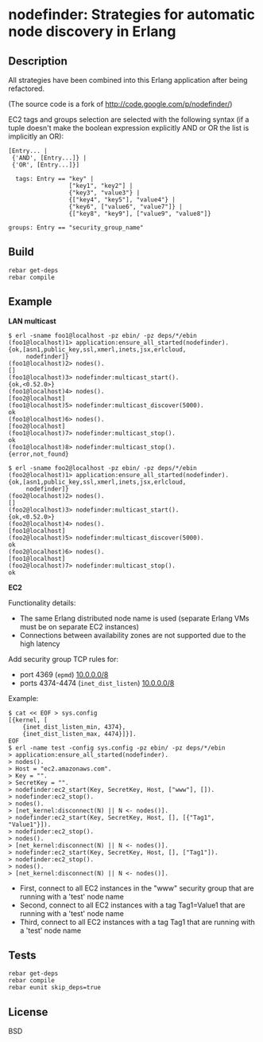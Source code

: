 nodefinder: Strategies for automatic node discovery in Erlang
=============================================================

Description
-----------

All strategies have been combined into this Erlang application after being
refactored.

(The source code is a fork of http://code.google.com/p/nodefinder/)

EC2 tags and groups selection are selected with the following syntax
(if a tuple doesn't make the boolean expression
 explicitly AND or OR the list is implicitly an OR):

    [Entry... |
     {'AND', [Entry...]} |
     {'OR', [Entry...]}]
     
      tags: Entry == "key" |
                     ["key1", "key2"] |
                     {"key3", "value3"} |
                     {["key4", "key5"], "value4"} |
                     {"key6", ["value6", "value7"]} |
                     {["key8", "key9"], ["value9", "value8"]}
     
    groups: Entry == "security_group_name"


Build
-----

    rebar get-deps
    rebar compile

Example
-------

**LAN multicast**

    $ erl -sname foo1@localhost -pz ebin/ -pz deps/*/ebin
    (foo1@localhost)1> application:ensure_all_started(nodefinder).
    {ok,[asn1,public_key,ssl,xmerl,inets,jsx,erlcloud,
         nodefinder]}
    (foo1@localhost)2> nodes(). 
    []
    (foo1@localhost)3> nodefinder:multicast_start().
    {ok,<0.52.0>}
    (foo1@localhost)4> nodes().
    [foo2@localhost]
    (foo1@localhost)5> nodefinder:multicast_discover(5000).
    ok
    (foo1@localhost)6> nodes().
    [foo2@localhost]
    (foo1@localhost)7> nodefinder:multicast_stop().
    ok
    (foo1@localhost)8> nodefinder:multicast_stop().
    {error,not_found}
    
    $ erl -sname foo2@localhost -pz ebin/ -pz deps/*/ebin
    (foo2@localhost)1> application:ensure_all_started(nodefinder).
    {ok,[asn1,public_key,ssl,xmerl,inets,jsx,erlcloud,
         nodefinder]}
    (foo2@localhost)2> nodes(). 
    []
    (foo2@localhost)3> nodefinder:multicast_start().
    {ok,<0.52.0>}
    (foo2@localhost)4> nodes().
    [foo1@localhost]
    (foo2@localhost)5> nodefinder:multicast_discover(5000).
    ok
    (foo2@localhost)6> nodes().
    [foo1@localhost]
    (foo2@localhost)7> nodefinder:multicast_stop().
    ok


**EC2**

Functionality details:

* The same Erlang distributed node name is used
  (separate Erlang VMs must be on separate EC2 instances)
* Connections between availability zones are not supported due to the
  high latency

Add security group TCP rules for:

* port 4369 (`epmd`) [10.0.0.0/8](http://docs.aws.amazon.com/AmazonVPC/latest/UserGuide/VPC_Subnets.html)
* ports 4374-4474 (`inet_dist_listen`) [10.0.0.0/8](http://docs.aws.amazon.com/AmazonVPC/latest/UserGuide/VPC_Subnets.html)

Example:

    $ cat << EOF > sys.config
    [{kernel, [
        {inet_dist_listen_min, 4374},
        {inet_dist_listen_max, 4474}]}].
    EOF
    $ erl -name test -config sys.config -pz ebin/ -pz deps/*/ebin
    > application:ensure_all_started(nodefinder).
    > nodes().
    > Host = "ec2.amazonaws.com".
    > Key = "".
    > SecretKey = "".
    > nodefinder:ec2_start(Key, SecretKey, Host, ["www"], []).
    > nodefinder:ec2_stop().
    > nodes().
    > [net_kernel:disconnect(N) || N <- nodes()].
    > nodefinder:ec2_start(Key, SecretKey, Host, [], [{"Tag1", "Value1"}]).
    > nodefinder:ec2_stop().
    > nodes().
    > [net_kernel:disconnect(N) || N <- nodes()].
    > nodefinder:ec2_start(Key, SecretKey, Host, [], ["Tag1"]).
    > nodefinder:ec2_stop().
    > nodes().
    > [net_kernel:disconnect(N) || N <- nodes()].
    

* First, connect to all EC2 instances in the "www" security group
  that are running with a 'test' node name
* Second, connect to all EC2 instances with a tag Tag1=Value1
  that are running with a 'test' node name
* Third, connect to all EC2 instances with a tag Tag1
  that are running with a 'test' node name

Tests
-----

    rebar get-deps
    rebar compile
    rebar eunit skip_deps=true

License
-------

BSD


